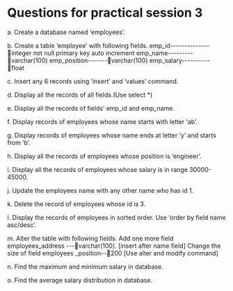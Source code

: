 # Questions for practical session 3

a.	Create a database named ‘employees’.

b.	Create a table ‘employee’ with following fields.
emp_id--------------integer not null primary key   auto increment
emp_name---------varchar(100)
emp_position-------varchar(100)
emp_salary----------float

c.	Insert any 6 records using ‘insert’ and ‘values’ command.

d.	Display all the records of all fields.(Use select *)

e.	Display all the records of fields’ emp_id and emp_name.

f.	Display records of employees whose name starts with letter ‘ab’.

g.	Display records of employees whose name ends at letter ‘y’ and starts from ‘b’.

h.	Display all the records of employees whose position is ‘engineer’.

i.	Display all the records of employees whose salary is in range 30000-45000.

j.	Update the employees name with any other name who has id 1.

k.	Delete the record of employees whose id is 3.

l.	 Display the records of employees in sorted order. Use ‘order by field name asc/desc’.

m.	Alter the table with following fields.
Add one more field employees_address ---varchar(100). [insert after name field]
Change the size of field employees _position--200 [Use alter and modify command]

n.	Find the maximum and minimum salary in database.

o.	Find the average salary distribution in database.
